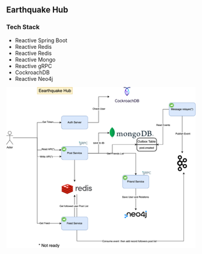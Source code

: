## Earthquake Hub

### Tech Stack
- Reactive Spring Boot 
- Reactive Redis
- Reactive Redis
- Reactive Mongo
- Reactive gRPC
- CockroachDB
- Reactive Neo4j

![eqhub.drawio.png](eqhub.drawio.png)